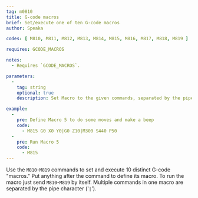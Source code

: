 ```yaml
---
tag: m0810
title: G-code macros
brief: Set/execute one of ten G-code macros
author: Speaka

codes: [ M810, M811, M812, M813, M814, M815, M816, M817, M818, M819 ]

requires: GCODE_MACROS

notes:
  - Requires `GCODE_MACROS`.

parameters:
  -
    tag: string
    optional: true
    description: Set Macro to the given commands, separated by the pipe character.

example:
  -
    pre: Define Macro 5 to do some moves and make a beep
    code:
      - M815 G0 X0 Y0|G0 Z10|M300 S440 P50
  -
    pre: Run Macro 5
    code:
      - M815
---
```


Use the `M810`-`M819` commands to set and execute 10 distinct G-code "macros." Put anything after the command to define its macro. To run the macro just send `M810`-`M819` by itself. Multiple commands in one macro are separated by the pipe character ('`|`').
